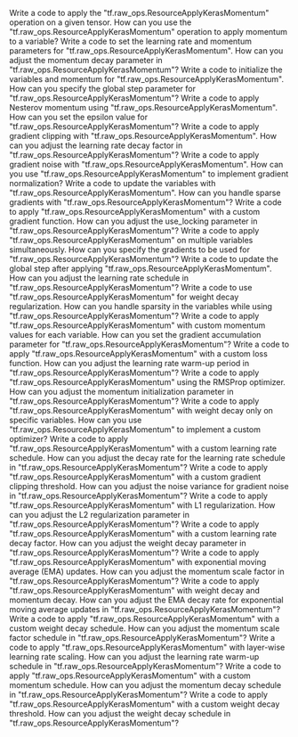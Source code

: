 Write a code to apply the "tf.raw_ops.ResourceApplyKerasMomentum" operation on a given tensor.
How can you use the "tf.raw_ops.ResourceApplyKerasMomentum" operation to apply momentum to a variable?
Write a code to set the learning rate and momentum parameters for "tf.raw_ops.ResourceApplyKerasMomentum".
How can you adjust the momentum decay parameter in "tf.raw_ops.ResourceApplyKerasMomentum"?
Write a code to initialize the variables and momentum for "tf.raw_ops.ResourceApplyKerasMomentum".
How can you specify the global step parameter for "tf.raw_ops.ResourceApplyKerasMomentum"?
Write a code to apply Nesterov momentum using "tf.raw_ops.ResourceApplyKerasMomentum".
How can you set the epsilon value for "tf.raw_ops.ResourceApplyKerasMomentum"?
Write a code to apply gradient clipping with "tf.raw_ops.ResourceApplyKerasMomentum".
How can you adjust the learning rate decay factor in "tf.raw_ops.ResourceApplyKerasMomentum"?
Write a code to apply gradient noise with "tf.raw_ops.ResourceApplyKerasMomentum".
How can you use "tf.raw_ops.ResourceApplyKerasMomentum" to implement gradient normalization?
Write a code to update the variables with "tf.raw_ops.ResourceApplyKerasMomentum".
How can you handle sparse gradients with "tf.raw_ops.ResourceApplyKerasMomentum"?
Write a code to apply "tf.raw_ops.ResourceApplyKerasMomentum" with a custom gradient function.
How can you adjust the use_locking parameter in "tf.raw_ops.ResourceApplyKerasMomentum"?
Write a code to apply "tf.raw_ops.ResourceApplyKerasMomentum" on multiple variables simultaneously.
How can you specify the gradients to be used for "tf.raw_ops.ResourceApplyKerasMomentum"?
Write a code to update the global step after applying "tf.raw_ops.ResourceApplyKerasMomentum".
How can you adjust the learning rate schedule in "tf.raw_ops.ResourceApplyKerasMomentum"?
Write a code to use "tf.raw_ops.ResourceApplyKerasMomentum" for weight decay regularization.
How can you handle sparsity in the variables while using "tf.raw_ops.ResourceApplyKerasMomentum"?
Write a code to apply "tf.raw_ops.ResourceApplyKerasMomentum" with custom momentum values for each variable.
How can you set the gradient accumulation parameter for "tf.raw_ops.ResourceApplyKerasMomentum"?
Write a code to apply "tf.raw_ops.ResourceApplyKerasMomentum" with a custom loss function.
How can you adjust the learning rate warm-up period in "tf.raw_ops.ResourceApplyKerasMomentum"?
Write a code to apply "tf.raw_ops.ResourceApplyKerasMomentum" using the RMSProp optimizer.
How can you adjust the momentum initialization parameter in "tf.raw_ops.ResourceApplyKerasMomentum"?
Write a code to apply "tf.raw_ops.ResourceApplyKerasMomentum" with weight decay only on specific variables.
How can you use "tf.raw_ops.ResourceApplyKerasMomentum" to implement a custom optimizer?
Write a code to apply "tf.raw_ops.ResourceApplyKerasMomentum" with a custom learning rate schedule.
How can you adjust the decay rate for the learning rate schedule in "tf.raw_ops.ResourceApplyKerasMomentum"?
Write a code to apply "tf.raw_ops.ResourceApplyKerasMomentum" with a custom gradient clipping threshold.
How can you adjust the noise variance for gradient noise in "tf.raw_ops.ResourceApplyKerasMomentum"?
Write a code to apply "tf.raw_ops.ResourceApplyKerasMomentum" with L1 regularization.
How can you adjust the L2 regularization parameter in "tf.raw_ops.ResourceApplyKerasMomentum"?
Write a code to apply "tf.raw_ops.ResourceApplyKerasMomentum" with a custom learning rate decay factor.
How can you adjust the weight decay parameter in "tf.raw_ops.ResourceApplyKerasMomentum"?
Write a code to apply "tf.raw_ops.ResourceApplyKerasMomentum" with exponential moving average (EMA) updates.
How can you adjust the momentum scale factor in "tf.raw_ops.ResourceApplyKerasMomentum"?
Write a code to apply "tf.raw_ops.ResourceApplyKerasMomentum" with weight decay and momentum decay.
How can you adjust the EMA decay rate for exponential moving average updates in "tf.raw_ops.ResourceApplyKerasMomentum"?
Write a code to apply "tf.raw_ops.ResourceApplyKerasMomentum" with a custom weight decay schedule.
How can you adjust the momentum scale factor schedule in "tf.raw_ops.ResourceApplyKerasMomentum"?
Write a code to apply "tf.raw_ops.ResourceApplyKerasMomentum" with layer-wise learning rate scaling.
How can you adjust the learning rate warm-up schedule in "tf.raw_ops.ResourceApplyKerasMomentum"?
Write a code to apply "tf.raw_ops.ResourceApplyKerasMomentum" with a custom momentum schedule.
How can you adjust the momentum decay schedule in "tf.raw_ops.ResourceApplyKerasMomentum"?
Write a code to apply "tf.raw_ops.ResourceApplyKerasMomentum" with a custom weight decay threshold.
How can you adjust the weight decay schedule in "tf.raw_ops.ResourceApplyKerasMomentum"?